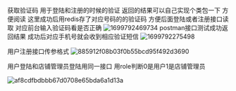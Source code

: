 获取验证码 用于登陆和注册的时候的验证 返回的结果可以自己实现个类包一下 方便阅读 
这里成功后用redis存了对应号码的的验证码 方便后面登陆或者注册接口读取 对应前台输入验证码看是否正确
![1699792469734](https://github.com/DanrDanr/pet_project/assets/139938245/9de5e815-8ed0-4154-9de8-189cd3e099ca)
postman接口测试成功返回结果 成功后对应手机号就会收到相应验证短信
![1699792275498](https://github.com/DanrDanr/pet_project/assets/139938245/b070a138-6bfe-4ac1-847c-b10d8fb7c379)

用户注册接口传参格式
![885912f08b03f0b55bcd95f492d3690](https://github.com/DanrDanr/pet_project/assets/139938245/07950b27-d8e7-495a-85bf-88a090b75f50)

用户登陆和店铺管理员登陆用同一接口  用role判断0是用户1是店铺管理员

![af8cdfbdbbb67d0708e65bda6a1d13a](https://github.com/DanrDanr/pet_project/assets/139938245/10ed3eb4-3864-4c33-a430-cc842dcf9879)
